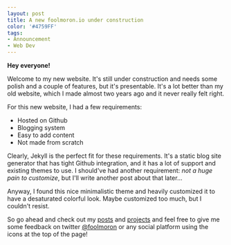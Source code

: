 ```yaml
---
layout: post
title: A new foolmoron.io under construction
color: '#4759FF'
tags:
- Announcement
- Web Dev
---
```


**Hey everyone!**

Welcome to my new website. It's still under construction and needs some polish and a couple of features, but it's presentable. It's a lot better than my old website, which I made almost two years ago and it never really felt right.

For this new website, I had a few requirements:

* Hosted on Github
* Blogging system
* Easy to add content
* Not made from scratch

Clearly, Jekyll is the perfect fit for these requirements. It's a static blog site generator that has tight Github integration, and it has a lot of support and existing themes to use. I should've had another requirement: _not a huge pain to customize_, but I'll write another post about that later...

Anyway, I found this nice minimalistic theme and heavily customized it to have a desaturated colorful look. Maybe customized too much, but I couldn't resist.

So go ahead and check out my [posts](./words) and [projects](./things) and feel free to give me some feedback on twitter [@foolmoron](twitter.com/foolmoron) or any social platform using the icons at the top of the page!